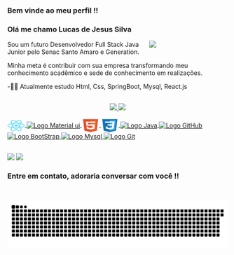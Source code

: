 ### Bem vinde ao meu perfil !!

### Olá me chamo Lucas de Jesus Silva

<img width = "180" align="right" src="https://c.tenor.com/yp_aFUgHMx8AAAAC/nakanoart-nakanodrawing.gif">

Sou um futuro Desenvolvedor Full Stack Java Junior pelo Senac Santo Amaro e Generation. 
 
Minha meta é contribuir com sua empresa transformando meu conhecimento acadêmico e sede de conhecimento em realizações.

 -👨‍🎓 Atualmente estudo Html, Css, SpringBoot, Mysql, React.js
 


 ##

<div align="center">
  <a href="https://github.com/LucasJesus17">
  <img height="175em" src="https://github-readme-stats.vercel.app/api?username=LucasJesus17&show_icons=true&theme=tokyonight&include_all_commits=true&count_private=true"/>
  <img height="175em" src="https://github-readme-stats.vercel.app/api/top-langs/?username=LucasJesus17&layout=compact&langs_count=7&theme=tokyonight"/>
</div>
 
  
<div style="display: inline_block"><br>
  <img align="center" alt="Logo React" height="30" width="40" src="https://raw.githubusercontent.com/devicons/devicon/master/icons/react/react-original.svg">
  <img align="center" alt="Logo Material ui" height="40" src="https://v4.material-ui.com/static/logo.png?style=for-the-badge&logo=git&logoColor=white">
  <img align="center" alt="Logo HTML" height="30" width="40" src="https://raw.githubusercontent.com/devicons/devicon/master/icons/html5/html5-original.svg">
  <img align="center" alt="Logo CSS" height="30" width="40" src="https://raw.githubusercontent.com/devicons/devicon/master/icons/css3/css3-original.svg">
  <img align="center" alt="Logo Java" src="https://img.shields.io/badge/Java-ED8B00?style=for-the-badge&logo=java&logoColor=white">
  <img align="center" alt="Logo GitHub" src="https://img.shields.io/badge/GitHub-100000?style=for-the-badge&logo=github&logoColor=white">
  <img align="center" alt="Logo BootStrap" src="https://img.shields.io/badge/Bootstrap-563D7C?style=for-the-badge&logo=bootstrap&logoColor=white">
  <img align="center" alt="Logo Mysql"  src="https://img.shields.io/badge/MySQL-00000F?style=for-the-badge&logo=mysql&logoColor=whit">
  <img align="center" alt="Logo Git" src="https://img.shields.io/badge/Git-E34F26?style=for-the-badge&logo=git&logoColor=white">
 
 </div>

  ##
  
<div>
    <a href="https://www.linkedin.com/in/lucas-silva-7a5b85219/" target="_blank"><img src="https://img.shields.io/badge/-LinkedIn-%230077B5?style=for-the-           badge&logo=linkedin&logoColor=white" target="_blank"></a>
  <a href = "mailto:Lucas.silvaj2001@gmail.com"><img src="https://img.shields.io/badge/Gmail-D14836?style=for-the-badge&logo=gmail&logoColor=white" target="_blank"></a>
 
 ### Entre em contato, adoraria conversar com você !!
 
  </br>
  
  ![Snake animation](https://github.com/LucasJesus17/LucasJesus17/blob/output/github-contribution-grid-snake.svg)
</div>
